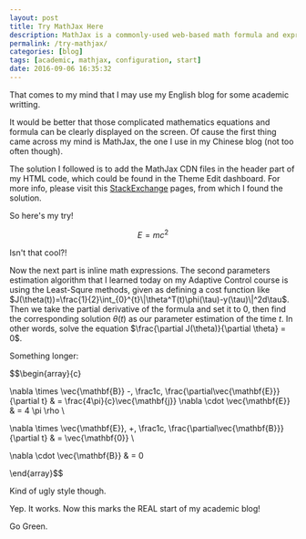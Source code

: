 ```yaml
---
layout: post
title: Try MathJax Here
description: MathJax is a commonly-used web-based math formula and expression render tool. Here is the test of it.
permalink: /try-mathjax/
categories: [blog]
tags: [academic, mathjax, configuration, start]
date: 2016-09-06 16:35:32
---
```


<!-- <script type="text/x-mathjax-config">MathJax.Hub.Config({tex2jax: {inlineMath: [['$','$'], ['\\(','\\)']]}});</script>
<script type="text/javascript" src="http://cdn.mathjax.org/mathjax/latest/MathJax.js?config=TeX-AMS-MML_HTMLorMML"></script> -->


That comes to my mind that I may use my English blog for some academic writting.

It would be better that those complicated mathematics equations and formula can be clearly displayed on the screen. Of cause the first thing came across my mind is MathJax, the one I use in my Chinese blog (not too often though). 

The solution I followed is to add the MathJax CDN files in the header part of my HTML code, which could be found in the Theme Edit dashboard. For more info, please visit this [StackExchange](http://webapps.stackexchange.com/questions/11904/adding-mathjax-to-tumblr) pages, from which I found the solution.

So here's my try!

$$E=mc^2$$

Isn't that cool?!

Now the next part is inline math expressions. The second parameters estimation algorithm that I learned today on my Adaptive Control course is using the Least-Squre methods, given as defining a cost function like $J(\theta(t))=\frac{1}{2}\int_{0}^{t}\|\theta^T(t)\phi(\tau)-y(\tau)\|^2d\tau$. Then we take the partial derivative of the formula and set it to 0, then find the corresponding solution $\theta(t)$ as our parameter estimation of the time $t$. In other words, solve the equation $\frac{\partial J(\theta)}{\partial \theta} = 0$.

Something longer:

$$\begin{array}{c}

\nabla \times \vec{\mathbf{B}} -\, \frac1c\, \frac{\partial\vec{\mathbf{E}}}{\partial t} &
= \frac{4\pi}{c}\vec{\mathbf{j}}    \nabla \cdot \vec{\mathbf{E}} & = 4 \pi \rho \\

\nabla \times \vec{\mathbf{E}}\, +\, \frac1c\, \frac{\partial\vec{\mathbf{B}}}{\partial t} & = \vec{\mathbf{0}} \\

\nabla \cdot \vec{\mathbf{B}} & = 0

\end{array}$$

Kind of ugly style though.

Yep. It works. Now this marks the REAL start of my academic blog!

Go Green.